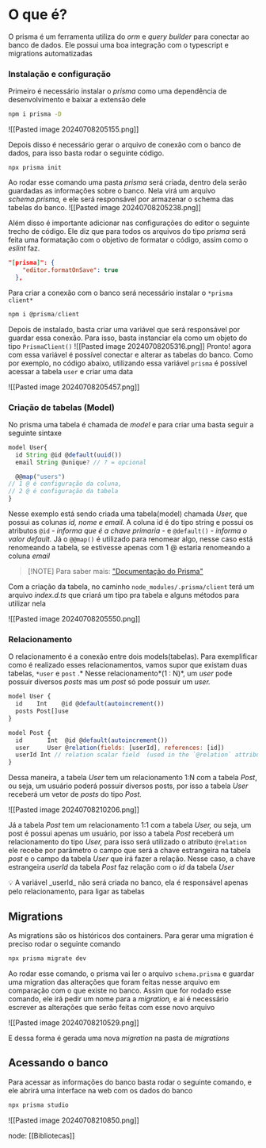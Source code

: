 # O que é?

O prisma é um ferramenta utiliza do _orm_ e _query builder_ para conectar ao banco de dados. Ele possui uma boa integração com o typescript e migrations automatizadas
### Instalação e configuração

Primeiro é necessário instalar o _prisma_ como uma dependência de desenvolvimento e baixar a extensão dele

```bash
npm i prisma -D
```

![[Pasted image 20240708205155.png]]

Depois disso é necessário gerar o arquivo de conexão com o banco de dados, para isso basta rodar o seguinte código.

```node
npx prisma init
```

Ao rodar esse comando uma pasta _prisma_ será criada, dentro dela serão guardadas as informações sobre o banco. Nela virá um arquivo _schema.prisma,_ e ele será responsável por armazenar o schema das tabelas do banco.
![[Pasted image 20240708205238.png]]

Além disso é importante adicionar nas configurações do editor o seguinte trecho de código. Ele diz que para todos os arquivos do tipo _prisma_ será feita uma formatação com o objetivo de formatar o código, assim como o _eslint_ faz.

```json
"[prisma]": {
    "editor.formatOnSave": true
  },
```

Para criar a conexão com o banco será necessário instalar o `*prisma client*`

```jsx
npm i @prisma/client
```

Depois de instalado, basta criar uma variável que será responsável por guardar essa conexão. Para isso, basta instanciar ela como um objeto do tipo `PrismaClient()`
![[Pasted image 20240708205316.png]]
Pronto! agora com essa variável é possível conectar e alterar as tabelas do banco. Como por exemplo, no código abaixo, utilizando essa variável `prisma` é possível acessar a tabela `user` e criar uma data

![[Pasted image 20240708205457.png]]

### Criação de tabelas (Model)

No prisma uma tabela é chamada de _model_ e para criar uma basta seguir a seguinte sintaxe

```jsx
model User{
  id String @id @default(uuid())
  email String @unique? // ? = opcional

  @@map("users")
// 1 @ é configuração da coluna, 
// 2 @ é configuração da tabela
}
```

Nesse exemplo está sendo criada uma tabela(model) chamada _User,_ que possui as colunas _id, nome e email._ A coluna id é do tipo string e possui os atributos `@id` - _informa que é a chave primaria -_ e `@default()` _- informa o valor default._ Já o `@@map()` é utilizado para renomear algo, nesse caso está renomeando a tabela, se estivesse apenas com 1 @ estaria renomeando a coluna _email_


> [!NOTE] Para saber mais:
> ["Documentação do Prisma"](https://www.prisma.io/docs/orm/prisma-schema/data-model/models#defining-attributes)

Com a criação da tabela, no caminho `node_modules/.prisma/client` terá um arquivo _index.d.ts_ que criará um tipo pra tabela e alguns métodos para utilizar nela

![[Pasted image 20240708205550.png]]

### Relacionamento

O relacionamento é a conexão entre dois models(tabelas). Para exemplificar como é realizado esses relacionamentos, vamos supor que existam duas tabelas, `*user` e `post` .* Nesse relacionamento*(1 : N)*, um _user_ pode possuir diversos _posts_ mas um _post_ só pode possuir um _user._

```jsx
model User {
  id    Int    @id @default(autoincrement())
  posts Post[]use
}

model Post {
  id       Int  @id @default(autoincrement())
  user     User @relation(fields: [userId], references: [id])
  userId Int // relation scalar field  (used in the `@relation` attribute above)
}
```

Dessa maneira, a tabela _User_ tem um relacionamento 1:N com a tabela _Post_, ou seja, um usuário poderá possuir diversos posts, por isso a tabela _User_ receberá um vetor de _posts_ do tipo _Post._

![[Pasted image 20240708210206.png]]

Já a tabela _Post_ tem um relacionamento 1:1 com a tabela _User,_ ou seja, um post é possui apenas um usuário, por isso a tabela _Post_ receberá um relacionamento do tipo _User,_ para isso será utilizado o atributo `@relation` ele recebe por parâmetro o campo que será a chave estrangeira na tabela _post_ e o campo da tabela _User_ que irá fazer a relação. Nesse caso, a chave estrangeira _userId_ da tabela _Post_ faz relação com o _id_ da tabela _User_

<aside> 💡 A variável _userId_ não será criada no banco, ela é responsável apenas pelo relacionamento, para ligar as tabelas

</aside>

## Migrations

As migrations são os históricos dos containers. Para gerar uma migration é preciso rodar o seguinte comando

```jsx
npx prisma migrate dev
```

Ao rodar esse comando, o prisma vai ler o arquivo `schema.prisma` e guardar uma migration das alterações que foram feitas nesse arquivo em comparação com o que existe no banco. Assim que for rodado esse comando, ele irá pedir um nome para a _migration,_ e ai é necessário escrever as alterações que serão feitas com esse novo arquivo

![[Pasted image 20240708210529.png]]

E dessa forma é gerada uma nova _migration_ na pasta de _migrations_

## Acessando o banco

Para acessar as informações do banco basta rodar o seguinte comando, e ele abrirá uma interface na web com os dados do banco

```jsx
npx prisma studio
```

![[Pasted image 20240708210850.png]]

node: [[Bibliotecas]]
